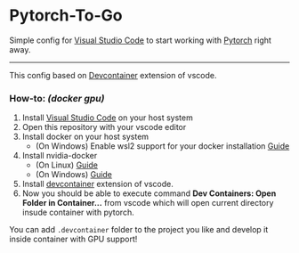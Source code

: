 # Pytorch-To-Go

Simple config for [Visual Studio Code](https://code.visualstudio.com) to start working with [Pytorch](https://pytorch.org/) right away.

***

This config based on [Devcontainer](https://code.visualstudio.com/docs/devcontainers/containers) extension of vscode.

### How-to:  *(docker gpu)*
1. Install [Visual Studio Code](https://code.visualstudio.com) on your host system
2. Open this repository with your vscode editor
3. Install docker on your host system
    * (On Windows) Enable wsl2 support for your docker installation [Guide](https://docs.docker.com/desktop/windows/wsl/#enabling-docker-support-in-wsl-2-distros)
4. Install nvidia-docker
    * (On Linux) [Guide](https://docs.nvidia.com/datacenter/cloud-native/container-toolkit/install-guide.html#docker)
    * (On Windows) [Guide](https://docs.nvidia.com/cuda/wsl-user-guide/index.html)
5. Install [devcontainer](https://marketplace.visualstudio.com/items?itemName=ms-vscode-remote.remote-containers) extension of vscode.
6. Now you should be able to execute command **Dev Containers: Open Folder in Container...** from vscode which will open current directory insude container with pytorch.

You can add `.devcontainer` folder to the project you like and develop it inside container with GPU support!